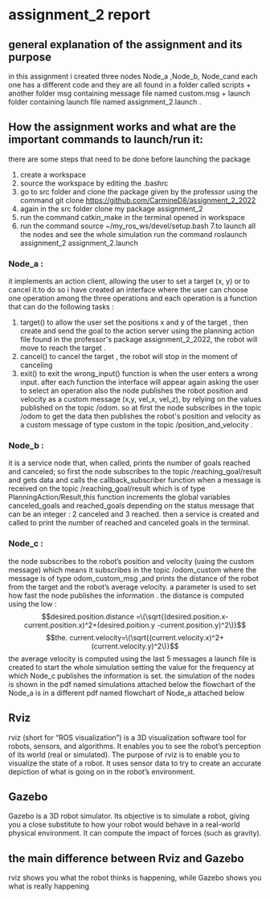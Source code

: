# assignment_2 report
## general explanation of the assignment and its purpose
in this assignment i created three nodes Node_a ,Node_b, Node_cand each one has a different code and they are all found in a folder called scripts + another folder msg containing message file named custom.msg + launch folder containing launch file named assignment_2.launch .
## How the assignment works and what are the important commands to launch/run it:
there are some steps that need to be done before launching the package 
1. create a workspace 
2. source the workspace by editing the .bashrc 
3. go to src folder and clone the package given by the professor using the command git clone https://github.com/CarmineD8/assignment_2_2022 
4. again in the src folder clone my package assignment_2
5. run the command catkin_make in the terminal opened in workspace
6. run the command source ~/my_ros_ws/devel/setup.bash
7.to launch all the nodes and see the whole simulation run the command roslaunch assignment_2 assignment_2.launch
### Node_a :
it implements an action client, allowing the user to set a target (x, y) or to cancel it.to do so i have created an interface where the user can choose one operation among the three operations and each operation is a function that can do the following tasks :
1. target() to allow the user set the positions x and y of the target , then create and send the goal to the action server using the planning action file found in the professor's package assignment_2_2022, the robot will move to reach the target .
2. cancel() to cancel the target , the robot will stop in the moment of canceling
3. exit() to exit 
the wrong_input() function is when the user enters a wrong input.
after each function the interface will appear again asking the user to select an operation
also the node publishes the robot position and velocity as a custom message (x,y, vel_x, vel_z), by relying on the values
published on the topic /odom. so at first the node subscribes in the topic /odom to get the data then publishes the robot's position and velocity as a custom message of type custom in the topic /position_and_velocity .
### Node_b :
it is a service node that, when called, prints the number of goals reached and canceled; so first the node subscribes to the topic /reaching_goal/result and gets data and calls the callback_subscriber function when a message is received on the topic /reaching_goal/result which is of type PlanningAction/Result,this function increments the global variables canceled_goals and reached_goals depending on the status message that can be an integer : 2 canceled and 3 reached.
then a service is created and called to print the number of reached and canceled goals in the terminal.
### Node_c :  
the  node subscribes to the robot’s position and velocity (using the custom message)  which means it subscribes in the topic /odom_custom where the message is of type odom_custom_msg ,and prints the distance of the robot from the target and the robot’s average velocity. a parameter is used to set how fast the node publishes the information .
the distance is computed using the low :
$$desired.position.distance =\(\sqrt{(desired.position.x-current.position.x)^2+(desired.poition.y -current.position.y)^2\)}$$ 
$$the. current.velocity=\(\sqrt{(current.velocity.x)^2+(current.velocity.y)^2\)}$$ 
the average velocity is computed using the last 5 messages
a launch file is created to start the whole simulation setting the value for the frequency at which Node_c publishes the information is set.
the simulation of the nodes is shown in the pdf named simulations attached below
the flowchart of the Node_a is in a different pdf named flowchart of Node_a attached below  
## Rviz
rviz (short for “ROS visualization”) is a 3D visualization software tool for robots, sensors, and algorithms. It enables you to see the robot’s perception of its world (real or simulated).
The purpose of rviz is to enable you to visualize the state of a robot. It uses sensor data to try to create an accurate depiction of what is going on in the robot’s environment.

## Gazebo
Gazebo is a 3D robot simulator. Its objective is to simulate a robot, giving you a close substitute to how your robot would behave in a real-world physical environment. It can compute the impact of forces (such as gravity).

## the main difference between Rviz and Gazebo 
rviz shows you what the robot thinks is happening, while Gazebo shows you what is really happening

